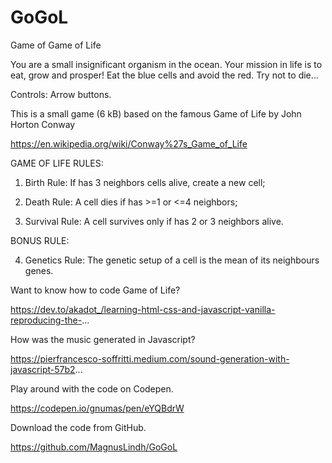 # GoGoL
Game of Game of Life

You are a small insignificant organism in the ocean. Your mission in life is to eat, grow and prosper! Eat the blue cells and avoid the red. Try not to die...

Controls: Arrow buttons.

This is a small game (6 kB) based on the famous Game of Life by John Horton Conway

https://en.wikipedia.org/wiki/Conway%27s_Game_of_Life

GAME OF LIFE RULES:

1. Birth Rule: If has 3 neighbors cells alive, create a new cell;

2. Death Rule: A cell dies if has >=1 or <=4 neighbors;

3. Survival Rule: A cell survives only if has 2 or 3 neighbors alive.

BONUS RULE:

4. Genetics Rule: The genetic setup of a cell is the mean of its neighbours genes.

Want to know how to code Game of Life?

https://dev.to/akadot_/learning-html-css-and-javascript-vanilla-reproducing-the-...

How was the music generated in Javascript?

https://pierfrancesco-soffritti.medium.com/sound-generation-with-javascript-57b2...

Play around with the code on Codepen.

https://codepen.io/gnumas/pen/eYQBdrW

Download the code from GitHub.

https://github.com/MagnusLindh/GoGoL​
